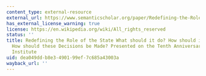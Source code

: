 ```yaml
---
content_type: external-resource
external_url: https://www.semanticscholar.org/paper/Redefining-the-Role-of-the-State-%3A-What-should-it-Stiglitz-Economist/4b124f42414a569dc415bdaf034ee21e0f7e08f0
has_external_license_warning: true
license: https://en.wikipedia.org/wiki/All_rights_reserved
status: ''
title: Redefining the Role of the State What should it do? How should it Do it? And
  How should these Decisions be Made? Presented on the Tenth Anniversary of MITI Research
  Institute
uid: dea049dd-b8e3-4901-99ef-7c685a43003a
wayback_url: ''
---
```

